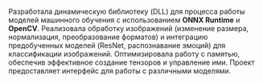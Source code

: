 Разработала динамическую библиотеку (DLL) для процесса работы моделей машинного обучения с использованием **ONNX Runtime** и **OpenCV**.
Реализовала обработку изображений (изменение размера, нормализация, преобразование форматов) и интеграцию предобученных моделей (ResNet, распознавание эмоций) для классификации изображений.
Оптимизировала работу с памятью, обеспечив эффективное создание тензоров и управление ими. Проект предоставляет интерфейс для работы с различными моделями.
